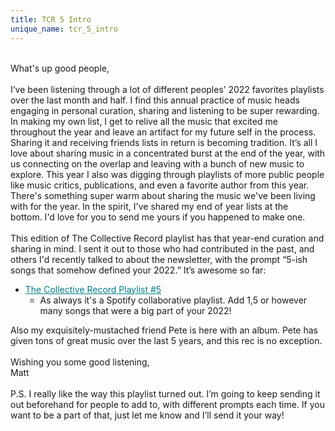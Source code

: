 ```yaml
---
title: TCR 5 Intro
unique_name: tcr_5_intro
---
```

<br>
What's up good people,&nbsp;
<br>
<br>
I’ve been listening through a lot of different peoples’ 2022 favorites playlists over the last month and half. I find this annual practice of music heads engaging in personal curation, sharing and listening to be super rewarding. In making my own list, I get to relive all the music that excited me throughout the year and leave an artifact for my future self in the process. Sharing it and receiving friends lists in return is becoming tradition. It’s all I love about sharing music in a concentrated burst at the end of the year, with us connecting on the overlap and leaving with a bunch of new music to explore. This year I also was digging through playlists of more public people like music critics, publications, and even a favorite author from this year. There's something super warm about sharing the music we've been living with for the year. In the spirit, I've shared my end of year lists at the bottom.&nbsp;I'd love for you to send me yours if you happened to make one.<br>
<br>
This edition of The Collective Record playlist has that year-end curation and sharing in mind. I sent it out to those who had contributed in the past, and others I'd recently talked to about the newsletter, with the prompt “5-ish songs that somehow defined your 2022.” It’s awesome so far:
<ul>
<li style="mso-line-height-rule: exactly;-ms-text-size-adjust: 100%;-webkit-text-size-adjust: 100%;"><a href="https://open.spotify.com/playlist/1femCj7Bz44HB8XBgcuGe2?si=26900b8c76ab476c" target="_blank" style="mso-line-height-rule: exactly;-ms-text-size-adjust: 100%;-webkit-text-size-adjust: 100%;color: #007C89;font-weight: normal;text-decoration: underline;">The Collective Record Playlist #5</a>

<ul>
<li style="mso-line-height-rule: exactly;-ms-text-size-adjust: 100%;-webkit-text-size-adjust: 100%;">As always it's a Spotify collaborative playlist. Add 1,5 or however many songs that were a big part of your 2022!</li>
</ul>
</li>
</ul>
Also my exquisitely-mustached friend Pete is here with an album. Pete has given tons of great music over the last 5 years, and this rec is no exception.&nbsp;<br>
<br>
Wishing you some good listening,<br>
Matt<br>
<br>
P.S. I really like the way this playlist turned out. I’m going to keep sending it out beforehand for people to add to, with different prompts each time. If you want to be a part of that, just let me know and I’ll send it your way!
<br>